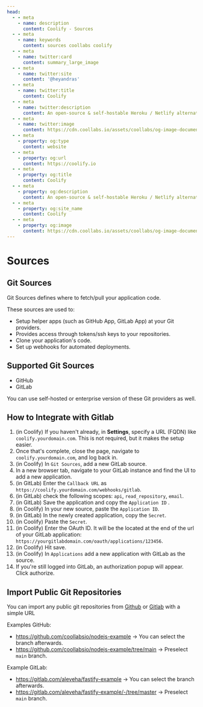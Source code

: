```yaml
---
head:
  - - meta
    - name: description
      content: Coolify - Sources
  - - meta
    - name: keywords
      content: sources coollabs coolify 
  - - meta
    - name: twitter:card
      content: summary_large_image
  - - meta
    - name: twitter:site
      content: '@heyandras'
  - - meta
    - name: twitter:title
      content: Coolify
  - - meta
    - name: twitter:description
      content: An open-source & self-hostable Heroku / Netlify alternative.
  - - meta
    - name: twitter:image
      content: https://cdn.coollabs.io/assets/coollabs/og-image-documentation.png
  - - meta
    - property: og:type
      content: website
  - - meta
    - property: og:url
      content: https://coolify.io
  - - meta
    - property: og:title
      content: Coolify
  - - meta
    - property: og:description
      content: An open-source & self-hostable Heroku / Netlify alternative.
  - - meta
    - property: og:site_name
      content: Coolify
  - - meta
    - property: og:image
      content: https://cdn.coollabs.io/assets/coollabs/og-image-documentation.png
---
```

# Sources

## Git Sources
Git Sources defines where to fetch/pull your application code. 

These sources are used to:
- Setup helper apps (such as GitHub App, GitLab App) at your Git providers.
- Provides access through tokens/ssh keys to your repositories.
- Clone your application's code.
- Set up webhooks for automated deployments.

## Supported Git Sources
- GitHub
- GitLab

You can use self-hosted or enterprise version of these Git providers as well.

## How to Integrate with Gitlab
1. (in Coolify) If you haven't already, in **Settings**, specify a URL (FQDN) like `coolify.yourdomain.com`. This is not required, but it makes the setup easier.
2. Once that's complete, close the page, navigate to `coolify.yourdomain.com`, and log back in.
3. (in Coolify) In `Git Sources`, add a new GitLab source.
4. In a new browser tab, navigate to your GitLab instance and find the UI to add a new application.
5. (in GitLab) Enter the `Callback URL` as `https://coolify.yourdomain.com/webhooks/gitlab`.
6. (in GitLab) check the following scopes: `api`, `read_repository`, `email`.
7. (in GitLab) Save the application and copy the `Application ID` .
8. (in Coolify) In your new source, paste the `Application ID`.
9. (in GitLab) In the newly created application, copy the `Secret`.
10. (in Coolify) Paste the `Secret`.
11. (in Coolify) Enter the OAuth ID. It will be the located at the end of the url of your GitLab application: `https://yourgitlabdomain.com/oauth/applications/123456`.
12. (in Coolify) Hit save.
13. (in Coolify) In `Applications` add a new application with GitLab as the source.
14. If you're still logged into GitLab, an authorization popup will appear. Click authorize.

## Import Public Git Repositories
You can import any public git repositories from [Github](https://github.com) or [Gitlab](https://gitlab.com) with a simple URL

Examples GitHub:
- https://github.com/coollabsio/nodejs-example -> You can select the branch afterwards.
- https://github.com/coollabsio/nodejs-example/tree/main -> Preselect `main` branch.

Example GitLab:
- https://gitlab.com/aleveha/fastify-example -> You can select the branch afterwards.
- https://gitlab.com/aleveha/fastify-example/-/tree/master -> Preselect `main` branch.
